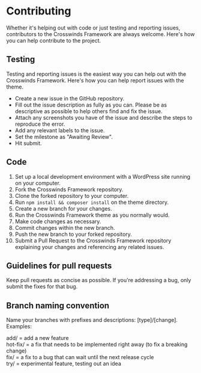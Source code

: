 # Contributing

Whether it's helping out with code or just testing and reporting issues, contributors to the Crosswinds Framework are always welcome. Here's how you can help contribute to the project.

## Testing
Testing and reporting issues is the easiest way you can help out with the Crosswinds Framework. Here's how you can help report issues with the theme.

- Create a new issue in the GitHub repository.
- Fill out the issue description as fully as you can. Please be as descriptive as possible to help others find and fix the issue.
- Attach any screenshots you have of the issue and describe the steps to reproduce the error.
- Add any relevant labels to the issue.
- Set the milestone as "Awaiting Review".
- Hit submit.

## Code
1. Set up a local development environment with a WordPress site running on your computer.
1. Fork the Crosswinds Framework repository.
1. Clone the forked repository to your computer.
1. Run `npm install && composer install` on the theme directory.
1. Create a new branch for your changes.
1. Run the Crosswinds Framework theme as you normally would.
1. Make code changes as necessary.
1. Commit changes within the new branch.
1. Push the new branch to your forked repository.
1. Submit a Pull Request to the Crosswinds Framework repository explaining your changes and referencing any related issues.

## Guidelines for pull requests
Keep pull requests as concise as possible. If you're addressing a bug, only submit the fixes for that bug.

## Branch naming convention
Name your branches with prefixes and descriptions: [type]/[change]. Examples:

add/ = add a new feature  
hot-fix/ = a fix that needs to be implemented right away (to fix a breaking change)  
fix/ = a fix to a bug that can wait until the next release cycle  
try/ = experimental feature, testing out an idea  